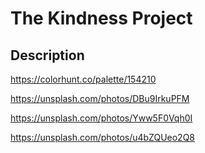 # The Kindness Project

## Description

https://colorhunt.co/palette/154210

https://unsplash.com/photos/DBu9IrkuPFM

https://unsplash.com/photos/Yww5F0Vqh0I

https://unsplash.com/photos/u4bZQUeo2Q8
